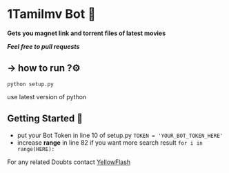 
# 1Tamilmv Bot 👑

**Gets you magnet link and torrent files of latest movies**

***Feel free to pull requests***
## -> how to run ?⚙️
`python setup.py`

use latest version of python

## Getting Started 🧬

- put your Bot Token in line 10 of setup.py
``TOKEN = 'YOUR_BOT_TOKEN_HERE'``
- increase **range** in line 82 if you want more search result 
```for i in range(HERE):```


For any related Doubts contact [YellowFlash](https://t.me/yeezyX)

